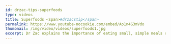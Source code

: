 ```yaml
---
id: drzac-tips-superfoods
type: videos
title: Superfoods <span>#drzacstip</span>
permalink: https://www.youtube-nocookie.com/embed/Ao1n4G3mVdo
thumbnail: /img/video/videos/superfoods1.jpg
excerpt: Dr Zac explains the importance of eating small, simple meals regularly.
---
```

